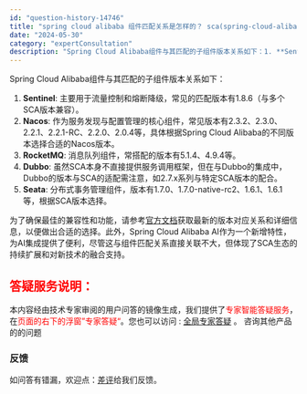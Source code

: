 ```yaml
---
id: "question-history-14746"
title: "spring cloud alibaba 组件匹配关系是怎样的？ sca(spring-cloud-alibaba)"
date: "2024-05-30"
category: "expertConsultation"
description: "Spring Cloud Alibaba组件与其匹配的子组件版本关系如下：1. **Sentinel**: 主要用于流量控制和熔断降级，常见的匹配版本有1.8.6（与多个SCA版本兼容）。2. **Nacos**: 作为服务发现与配置管理的核心组件，常见版本有2.3.2、2.3.0、2.2.1、2."
---
```


Spring Cloud Alibaba组件与其匹配的子组件版本关系如下：

1. **Sentinel**: 主要用于流量控制和熔断降级，常见的匹配版本有1.8.6（与多个SCA版本兼容）。
2. **Nacos**: 作为服务发现与配置管理的核心组件，常见版本有2.3.2、2.3.0、2.2.1、2.2.1-RC、2.2.0、2.0.4等，具体根据Spring Cloud Alibaba的不同版本选择合适的Nacos版本。
3. **RocketMQ**: 消息队列组件，常搭配的版本有5.1.4、4.9.4等。
4. **Dubbo**: 虽然SCA本身不直接提供服务调用框架，但在与Dubbo的集成中，Dubbo的版本与SCA的适配需注意，如2.7.x系列与特定SCA版本的配合。
5. **Seata**: 分布式事务管理组件，版本有1.7.0、1.7.0-native-rc2、1.6.1、1.6.1等，根据SCA版本选择。

为了确保最佳的兼容性和功能，请参考[官方文档](https://sca.aliyun.com/docs/2023/overview/version-explain/)获取最新的版本对应关系和详细信息，以便做出合适的选择。此外，Spring Cloud Alibaba AI作为一个新增特性，为AI集成提供了便利，尽管这与组件匹配关系直接关联不大，但体现了SCA生态的持续扩展和对新技术的融合支持。
## <font color="#FF0000">答疑服务说明：</font> 

本内容经由技术专家审阅的用户问答的镜像生成，我们提供了<font color="#FF0000">专家智能答疑服务</font>，在<font color="#FF0000">页面的右下的浮窗”专家答疑“</font>。您也可以访问 : [全局专家答疑](https://opensource.alibaba.com/chatBot) 。 咨询其他产品的的问题

### 反馈
如问答有错漏，欢迎点：[差评](https://ai.nacos.io/user/feedbackByEnhancerGradePOJOID?enhancerGradePOJOId=14750)给我们反馈。
